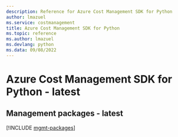 ```yaml
---
description: Reference for Azure Cost Management SDK for Python
author: lmazuel
ms.service: costmanagement
title: Azure Cost Management SDK for Python
ms.topic: reference
ms.author: lmazuel
ms.devlang: python
ms.data: 09/08/2022
---
```

# Azure Cost Management SDK for Python - latest

## Management packages - latest
[!INCLUDE [mgmt-packages](cost-management-mgmt-index.md)]